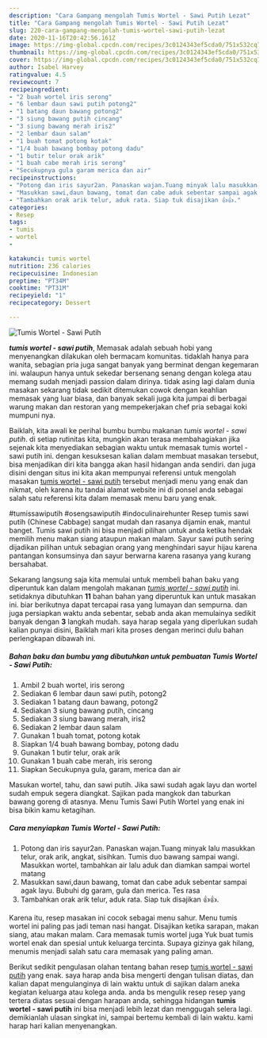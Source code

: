 ```yaml
---
description: "Cara Gampang mengolah Tumis Wortel - Sawi Putih Lezat"
title: "Cara Gampang mengolah Tumis Wortel - Sawi Putih Lezat"
slug: 220-cara-gampang-mengolah-tumis-wortel-sawi-putih-lezat
date: 2020-11-16T20:42:56.161Z
image: https://img-global.cpcdn.com/recipes/3c0124343ef5cda0/751x532cq70/tumis-wortel-sawi-putih-foto-resep-utama.jpg
thumbnail: https://img-global.cpcdn.com/recipes/3c0124343ef5cda0/751x532cq70/tumis-wortel-sawi-putih-foto-resep-utama.jpg
cover: https://img-global.cpcdn.com/recipes/3c0124343ef5cda0/751x532cq70/tumis-wortel-sawi-putih-foto-resep-utama.jpg
author: Isabel Harvey
ratingvalue: 4.5
reviewcount: 7
recipeingredient:
- "2 buah wortel iris serong"
- "6 lembar daun sawi putih potong2"
- "1 batang daun bawang potong2"
- "3 siung bawang putih cincang"
- "3 siung bawang merah iris2"
- "2 lembar daun salam"
- "1 buah tomat potong kotak"
- "1/4 buah bawang bombay potong dadu"
- "1 butir telur orak arik"
- "1 buah cabe merah iris serong"
- "Secukupnya gula garam merica dan air"
recipeinstructions:
- "Potong dan iris sayur2an. Panaskan wajan.Tuang minyak lalu masukkan telur, orak arik, angkat, sisihkan. Tumis duo bawang sampai wangi. Masukkan wortel, tambahkan air lalu aduk dan diamkan sampai wortel matang"
- "Masukkan sawi,daun bawang, tomat dan cabe aduk sebentar sampai agak layu. Bubuhi dg garam, gula dan merica. Tes rasa"
- "Tambahkan orak arik telur, aduk rata. Siap tuk disajikan 👍👍."
categories:
- Resep
tags:
- tumis
- wortel
- 

katakunci: tumis wortel  
nutrition: 236 calories
recipecuisine: Indonesian
preptime: "PT34M"
cooktime: "PT31M"
recipeyield: "1"
recipecategory: Dessert

---
```



![Tumis Wortel - Sawi Putih](https://img-global.cpcdn.com/recipes/3c0124343ef5cda0/751x532cq70/tumis-wortel-sawi-putih-foto-resep-utama.jpg)

<b><i>tumis wortel - sawi putih</i></b>, Memasak adalah sebuah hobi yang menyenangkan dilakukan oleh bermacam komunitas. tidaklah hanya para wanita, sebagian pria juga sangat banyak yang berminat dengan kegemaran ini. walaupun hanya untuk sekedar bersenang senang dengan kolega atau memang sudah menjadi passion dalam dirinya. tidak asing lagi dalam dunia masakan sekarang tidak sedikit ditemukan cowok dengan keahlian memasak yang luar biasa, dan banyak sekali juga kita jumpai di berbagai warung makan dan restoran yang mempekerjakan chef pria sebagai koki mumpuni nya.

Baiklah, kita awali ke perihal bumbu bumbu makanan <i>tumis wortel - sawi putih</i>. di setiap rutinitas kita, mungkin akan terasa membahagiakan jika sejenak kita menyediakan sebagian waktu untuk memasak tumis wortel - sawi putih ini. dengan kesuksesan kalian dalam membuat masakan tersebut, bisa menjadikan diri kita bangga akan hasil hidangan anda sendiri. dan juga disini dengan situs ini kita akan mempunyai referensi untuk mengolah masakan <u>tumis wortel - sawi putih</u> tersebut menjadi menu yang enak dan nikmat, oleh karena itu tandai alamat website ini di ponsel anda sebagai salah satu referensi kita dalam memasak menu baru yang enak.

#tumissawiputih #osengsawiputih #indoculinairehunter Resep tumis sawi putih (Chinese Cabbage) sangat mudah dan rasanya dijamin enak, mantul banget. Tumis sawi putih ini bisa menjadi pilihan untuk anda ketika hendak memilih menu makan siang ataupun makan malam. Sayur sawi putih sering dijadikan pilihan untuk sebagian orang yang menghindari sayur hijau karena pantangan konsumsinya dan sayur berwarna karena rasanya yang kurang bersahabat.


Sekarang langsung saja kita memulai untuk membeli bahan baku yang diperuntuk kan dalam mengolah makanan <u><i>tumis wortel - sawi putih</i></u> ini. setidaknya dibutuhkan <b>11</b> bahan bahan yang diperuntuk kan untuk masakan ini. biar berikutnya dapat tercapai rasa yang lumayan dan sempurna. dan juga persiapkan waktu anda sebentar, sebab anda akan memulainya sedikit banyak dengan <b>3</b> langkah mudah. saya harap segala yang diperlukan sudah kalian punyai disini, Baiklah mari kita proses dengan merinci dulu bahan perlengkapan dibawah ini.

<!--inarticleads1-->

##### Bahan baku dan bumbu yang dibutuhkan untuk pembuatan Tumis Wortel - Sawi Putih:

1. Ambil 2 buah wortel, iris serong
1. Sediakan 6 lembar daun sawi putih, potong2
1. Sediakan 1 batang daun bawang, potong2
1. Sediakan 3 siung bawang putih, cincang
1. Sediakan 3 siung bawang merah, iris2
1. Sediakan 2 lembar daun salam
1. Gunakan 1 buah tomat, potong kotak
1. Siapkan 1/4 buah bawang bombay, potong dadu
1. Gunakan 1 butir telur, orak arik
1. Gunakan 1 buah cabe merah, iris serong
1. Siapkan Secukupnya gula, garam, merica dan air


Masukan wortel, tahu, dan sawi putih. Jika sawi sudah agak layu dan wortel sudah empuk segera diangkat. Sajikan pada mangkok dan taburkan bawang goreng di atasnya. Menu Tumis Sawi Putih Wortel yang enak ini bisa bikin kamu ketagihan. 

<!--inarticleads2-->

##### Cara menyiapkan Tumis Wortel - Sawi Putih:

1. Potong dan iris sayur2an. Panaskan wajan.Tuang minyak lalu masukkan telur, orak arik, angkat, sisihkan. Tumis duo bawang sampai wangi. Masukkan wortel, tambahkan air lalu aduk dan diamkan sampai wortel matang
1. Masukkan sawi,daun bawang, tomat dan cabe aduk sebentar sampai agak layu. Bubuhi dg garam, gula dan merica. Tes rasa
1. Tambahkan orak arik telur, aduk rata. Siap tuk disajikan 👍👍.


Karena itu, resep masakan ini cocok sebagai menu sahur. Menu tumis wortel ini paling pas jadi teman nasi hangat. Disajikan ketika sarapan, makan siang, atau makan malam. Cara memasak tumis wortel juga Yuk buat tumis wortel enak dan spesial untuk keluarga tercinta. Supaya gizinya gak hilang, menumis menjadi salah satu cara memasak yang paling aman. 

Berikut sedikit pengulasan olahan tentang bahan resep <u>tumis wortel - sawi putih</u> yang enak. saya harap anda bisa mengerti dengan tulisan diatas, dan kalian dapat mengulanginya di lain waktu untuk di sajikan dalam aneka kegiatan keluarga atau kolega anda. anda bs mengulik resep resep yang tertera diatas sesuai dengan harapan anda, sehingga hidangan <b>tumis wortel - sawi putih</b> ini bisa menjadi lebih lezat dan menggugah selera lagi. demikianlah ulasan singkat ini, sampai bertemu kembali di lain waktu. kami harap hari kalian menyenangkan.
